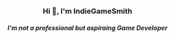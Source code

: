 <div align="center" style="background-image: url(background-size: cover; background-position: center; padding: 20px;">
    <p>
        <h3>Hi 👋, I'm IndieGameSmith</h3>
        <h5>I'm not a professional but aspiraing Game Developer</h5>
    </p>
</div>
